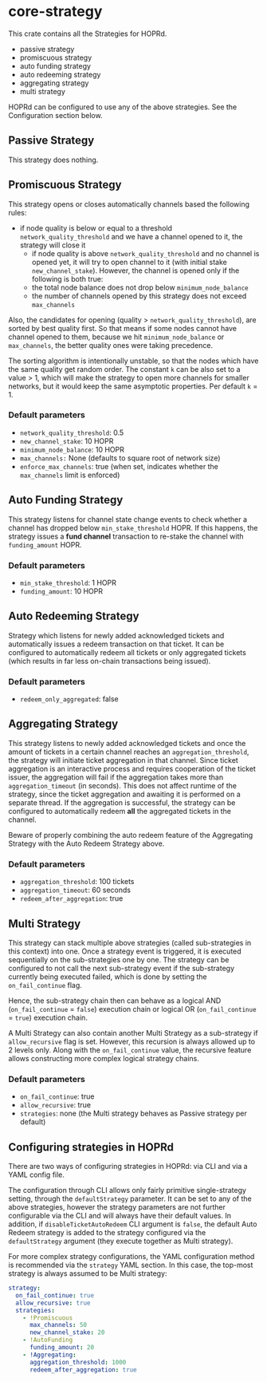 # core-strategy

This crate contains all the Strategies for HOPRd.

- passive strategy
- promiscuous strategy
- auto funding strategy
- auto redeeming strategy
- aggregating strategy
- multi strategy

HOPRd can be configured to use any of the above strategies. See the Configuration section below.

## Passive Strategy

This strategy does nothing.

## Promiscuous Strategy

This strategy opens or closes automatically channels based the following rules:

- if node quality is below or equal to a threshold `network_quality_threshold` and we have a channel opened to it, the strategy will close it
  - if node quality is above `network_quality_threshold` and no channel is opened yet, it will try to open channel to it (with initial stake `new_channel_stake`).
    However, the channel is opened only if the following is both true:
  - the total node balance does not drop below `minimum_node_balance`
  - the number of channels opened by this strategy does not exceed `max_channels`

Also, the candidates for opening (quality > `network_quality_threshold`), are sorted by best quality first.
So that means if some nodes cannot have channel opened to them, because we hit `minimum_node_balance` or `max_channels`,
the better quality ones were taking precedence.

The sorting algorithm is intentionally unstable, so that the nodes which have the same quality get random order.
The constant `k` can be also set to a value > 1, which will make the strategy to open more channels for smaller networks,
but it would keep the same asymptotic properties.
Per default `k` = 1.

### Default parameters

- `network_quality_threshold`: 0.5
- `new_channel_stake`: 10 HOPR
- `minimum_node_balance`: 10 HOPR
- `max_channels:` None (defaults to square root of network size)
- `enforce_max_channels`: true (when set, indicates whether the `max_channels` limit is enforced)

## Auto Funding Strategy

This strategy listens for channel state change events to check whether a channel has dropped below `min_stake_threshold` HOPR.
If this happens, the strategy issues a **fund channel** transaction to re-stake the channel with `funding_amount` HOPR.

### Default parameters

- `min_stake_threshold`: 1 HOPR
- `funding_amount`: 10 HOPR

## Auto Redeeming Strategy

Strategy which listens for newly added acknowledged tickets and automatically issues a redeem transaction on that ticket.
It can be configured to automatically redeem all tickets or only aggregated tickets (which results in far less on-chain transactions being issued).

### Default parameters

- `redeem_only_aggregated`: false

## Aggregating Strategy

This strategy listens to newly added acknowledged tickets and once the amount of tickets in a certain channel reaches
an `aggregation_threshold`, the strategy will initiate ticket aggregation in that channel.
Since ticket aggregation is an interactive process and requires cooperation of the ticket issuer, the aggregation
will fail if the aggregation takes more than `aggregation_timeout` (in seconds). This does not affect runtime of the
strategy, since the ticket aggregation and awaiting it is performed on a separate thread.
If the aggregation is successful, the strategy can be configured to automatically redeem **all** the aggregated tickets in the
channel.

Beware of properly combining the auto redeem feature of the Aggregating Strategy with the Auto Redeem Strategy above.

### Default parameters

- `aggregation_threshold`: 100 tickets
- `aggregation_timeout`: 60 seconds
- `redeem_after_aggregation`: true

## Multi Strategy

This strategy can stack multiple above strategies (called sub-strategies in this context) into one.
Once a strategy event is triggered, it is executed sequentially on the sub-strategies one by one.
The strategy can be configured to not call the next sub-strategy event if the sub-strategy currently being executed failed,
which is done by setting the `on_fail_continue` flag.

Hence, the sub-strategy chain then can behave as a logical AND (`on_fail_continue` = `false`) execution chain
or logical OR (`on_fail_continue` = `true`) execution chain.

A Multi Strategy can also contain another Multi Strategy as a sub-strategy if `allow_recursive` flag is set.
However, this recursion is always allowed up to 2 levels only.
Along with the `on_fail_continue` value, the recursive feature allows constructing more complex logical strategy chains.

### Default parameters

- `on_fail_continue`: true
- `allow_recursive`: true
- `strategies`: none (the Multi strategy behaves as Passive strategy per default)

## Configuring strategies in HOPRd

There are two ways of configuring strategies in HOPRd: via CLI and via a YAML config file.

The configuration through CLI allows only fairly primitive single-strategy setting, through the `defaultStrategy`
parameter. It can be set to any of the above strategies, however the strategy parameters are not further
configurable via the CLI and will always have their default values.
In addition, if `disableTicketAutoRedeem` CLI argument is `false`, the default Auto Redeem strategy is added to the
strategy configured via the `defaultStrategy` argument (they execute together as Multi strategy).

For more complex strategy configurations, the YAML configuration method is recommended via the `strategy` YAML section.
In this case, the top-most strategy is always assumed to be Multi strategy:

```yaml
strategy:
  on_fail_continue: true
  allow_recursive: true
  strategies:
    - !Promiscuous
      max_channels: 50
      new_channel_stake: 20
    - !AutoFunding
      funding_amount: 20
    - !Aggregating:
      aggregation_threshold: 1000
      redeem_after_aggregation: true
```
